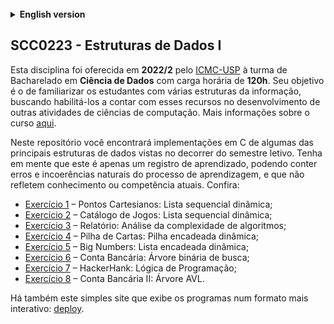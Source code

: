 <details>
  <summary><b>English version</b> <img width="15px" src="https://cdn-icons-png.freepik.com/256/12361/12361101.png?semt=ais_hybrid"></summary>

## SCC0223 - Data Structures I

This course was offered in **Fall 2022** by the [ICMC-USP](https://www.icmc.usp.br) to the Bachelor of **Data Science** students with a workload of **120** hours. Its objective is to familiarize students with various data structures, enabling them to use these resources in the development of other computer science activities. More information about the course can be found [here](https://uspdigital.usp.br/jupiterweb/obterDisciplina?sgldis=SCC0223).

In this repository, you will find C implementations of some of the main data structures covered during the semester. Keep in mind that this is merely a learning record and may contain errors and inconsistencies that are natural to the learning process, and do not reflect current knowledge or competence. Check it out:

- [Exercise 1](https://github.com/rodrigodelai/scc0223-estruturas-de-dados/tree/master/ex1) – Cartesian Points: Dynamic sequential list;
- [Exercise 2](https://github.com/rodrigodelai/scc0223-estruturas-de-dados/tree/master/ex2) – Game Catalog: Dynamic sequential list;
- [Exercise 3](https://github.com/rodrigodelai/scc0223-estruturas-de-dados/tree/master/ex3) – Report: Analysis of algorithm complexity;
- [Exercise 4](https://github.com/rodrigodelai/scc0223-estruturas-de-dados/tree/master/ex4) – Card Stack: Dynamic linked stack;
- [Exercise 5](https://github.com/rodrigodelai/scc0223-estruturas-de-dados/tree/master/ex5) – Big Numbers: Dynamic linked list;
- [Exercise 6](https://github.com/rodrigodelai/scc0223-estruturas-de-dados/tree/master/ex6) – Bank Account: Binary search tree;;
- [Exercise 7](https://github.com/rodrigodelai/scc0223-estruturas-de-dados/tree/master/ex7) – HackerHank: Programming logic;
- [Exercise 8](https://github.com/rodrigodelai/scc0223-estruturas-de-dados/tree/master/ex8) – Bank Account II: AVL tree.

There is also this simple site that displays the programs in a more interactive format: [deploy](https://delai-estruturas-de-dados.netlify.app).

<br>

&#9660; <b>Portuguese version</b> <img width="15px" src="https://www.gov.br/planalto/pt-br/conheca-a-presidencia/acervo/simbolos-nacionais/bandeira/bandeiranacionalbrasil_.jpg">

</details>

## SCC0223 - Estruturas de Dados I
Esta disciplina foi oferecida em **2022/2** pelo [ICMC-USP](https://www.icmc.usp.br) à turma de Bacharelado em **Ciência de Dados** com carga horária de **120h**. Seu objetivo é o de familiarizar os estudantes com várias estruturas da informação, buscando habilitá-los a contar com esses recursos no desenvolvimento de outras atividades de ciências de computação. Mais informações sobre o curso [aqui](https://uspdigital.usp.br/jupiterweb/obterDisciplina?sgldis=SCC0223).

Neste repositório você encontrará implementações em C de algumas das principais estruturas de dados vistas no decorrer do semestre letivo. Tenha em mente que este é apenas um registro de aprendizado, podendo conter erros e incoerências naturais do processo de aprendizagem, e que não refletem conhecimento ou competência atuais. Confira:

- [Exercício 1](https://github.com/rodrigodelai/scc0223-estruturas-de-dados/tree/master/ex1) – Pontos Cartesianos: Lista sequencial dinâmica;
- [Exercício 2](https://github.com/rodrigodelai/scc0223-estruturas-de-dados/tree/master/ex2) – Catálogo de Jogos: Lista sequencial dinâmica;
- [Exercício 3](https://github.com/rodrigodelai/scc0223-estruturas-de-dados/tree/master/ex3) – Relatório: Análise da complexidade de algoritmos;
- [Exercício 4](https://github.com/rodrigodelai/scc0223-estruturas-de-dados/tree/master/ex4) – Pilha de Cartas: Pilha encadeada dinâmica;
- [Exercício 5](https://github.com/rodrigodelai/scc0223-estruturas-de-dados/tree/master/ex5) – Big Numbers: Lista encadeada dinâmica;
- [Exercício 6](https://github.com/rodrigodelai/scc0223-estruturas-de-dados/tree/master/ex6) – Conta Bancária: Árvore binária de busca;
- [Exercício 7](https://github.com/rodrigodelai/scc0223-estruturas-de-dados/tree/master/ex7) – HackerHank: Lógica de Programação;
- [Exercício 8](https://github.com/rodrigodelai/scc0223-estruturas-de-dados/tree/master/ex8) – Conta Bancária II: Árvore AVL.

Há também este simples site que exibe os programas num formato mais interativo: [deploy](https://delai-estruturas-de-dados.netlify.app).

